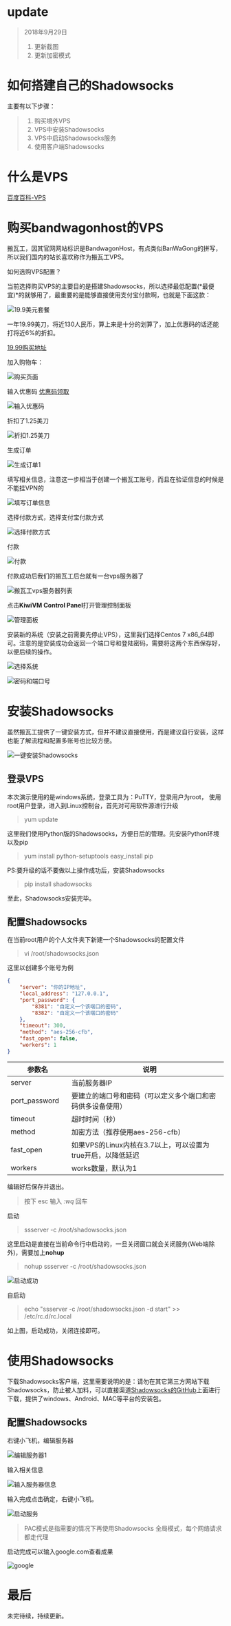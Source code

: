 
# update
> 2018年9月29日
> 1. 更新截图
> 2. 更新加密模式


# 如何搭建自己的Shadowsocks


主要有以下步骤：
> 1. 购买境外VPS
> 2. VPS中安装Shadowsocks
> 3. VPS中启动Shadowsocks服务
> 4. 使用客户端Shadowsocks


# 什么是VPS
[百度百科-VPS](https://baike.baidu.com/item/VPS)
# 购买bandwagonhost的VPS
搬瓦工，因其官网网站标识是BandwagonHost，有点类似BanWaGong的拼写，所以我们国内的站长喜欢称作为搬瓦工VPS。

如何选购VPS配置？

当前选择购买VPS的主要目的是搭建Shadowsocks，所以选择最低配置(*最便宜)*的就够用了，最重要的是能够直接使用支付宝付款啊，也就是下面这款：

![19.9美元套餐](http://obh9jd33g.bkt.clouddn.com/writestory/1537965460533.png)

一年19.99美刀，将近130人民币，算上来是十分的划算了，加上优惠码的话还能打将近6%的折扣。

[19.99购买地址](https://bwh1.net/index.php?aff=37047)

加入购物车：

![购买页面](http://obh9jd33g.bkt.clouddn.com/writestory/1534082147767.jpg)

输入优惠码
[优惠码领取](https://www.bandwagonhost.net/coupon)

![输入优惠码](http://obh9jd33g.bkt.clouddn.com/writestory/1534082287860.jpg)


折扣了1.25美刀

![折扣1.25美刀](http://obh9jd33g.bkt.clouddn.com/writestory/1534082362160.jpg)

生成订单

![生成订单1](http://obh9jd33g.bkt.clouddn.com/writestory/1534082428750.jpg)

填写相关信息，注意这一步相当于创建一个搬瓦工账号，而且在验证信息的时候是不能挂VPN的

![填写订单信息](http://obh9jd33g.bkt.clouddn.com/writestory/1534082508032.jpg)

选择付款方式，选择支付宝付款方式

![选择付款方式](http://obh9jd33g.bkt.clouddn.com/writestory/1534082632301.jpg)

付款

![付款](http://obh9jd33g.bkt.clouddn.com/writestory/1534082655614.jpg)

付款成功后我们的搬瓦工后台就有一台vps服务器了

![搬瓦工vps服务器列表](http://obh9jd33g.bkt.clouddn.com/writestory/1534082768345.jpg)

点击**KiwiVM Control Panel**打开管理控制面板

![管理面板](http://obh9jd33g.bkt.clouddn.com/writestory/1534082931146.jpg)

安装新的系统（安装之前需要先停止VPS），这里我们选择Centos 7 x86_64即可。注意的是安装成功会返回一个端口号和登陆密码，需要将这两个东西保存好，以便后续的操作。

![选择系统](http://obh9jd33g.bkt.clouddn.com/writestory/1534083004026.jpg)

![密码和端口号](http://obh9jd33g.bkt.clouddn.com/writestory/1538216321625.png)

# 安装Shadowsocks
虽然搬瓦工提供了一键安装方式，但并不建议直接使用，而是建议自行安装，这样也能了解流程和配置多账号也比较方便。

![一键安装Shadowsocks](http://obh9jd33g.bkt.clouddn.com/writestory/1534083280313.jpg)

## 登录VPS
本次演示使用的是windows系统，登录工具为：PuTTY，登录用户为root，
使用root用户登录，进入到Linux控制台，首先对可用软件源进行升级
> yum update

这里我们使用Python版的Shadowsocks，方便日后的管理。先安装Python环境以及pip
> yum install python-setuptools
>  easy_install pip

PS:要升级的话不要做以上操作成功后，安装Shadowsocks
> pip install shadowsocks

至此，Shadowsocks安装完毕。

## 配置Shadowsocks

在当前root用户的个人文件夹下新建一个Shadowsocks的配置文件
> vi /root/shadowsocks.json

这里以创建多个账号为例
```json
{
	"server": "你的IP地址",
	"local_address": "127.0.0.1",
	"port_password": {
		"8381": "自定义一个该端口的密码",
		"8382": "自定义一个该端口的密码"
	},
	"timeout": 300,
	"method": "aes-256-cfb",
	"fast_open": false,
	"workers": 1
}
```
|参数名|    说明|
|---------|-----------|
|server   |当前服务器IP|
|port_password   |要建立的端口号和密码（可以定义多个端口和密码供多设备使用）|
|timeout   |超时时间（秒）|
|method  |加密方法（推荐使用aes-256-cfb）|
fast_open  |如果VPS的Linux内核在3.7以上，可以设置为true开启，以降低延迟|
|workers    |works数量，默认为1|

编辑好后保存并退出。
> 按下 esc
> 输入  *:wq*
> 回车

启动
> ssserver -c /root/shadowsocks.json

这里启动是直接在当前命令行中启动的，一旦关闭窗口就会关闭服务(Web端除外)，需要加上**nohup**

> nohup ssserver -c /root/shadowsocks.json

![启动成功](http://obh9jd33g.bkt.clouddn.com/writestory/1538217009159.png)

 自启动
>echo "ssserver -c /root/shadowsocks.json -d start" >> /etc/rc.d/rc.local



如上图，启动成功，关闭连接即可。

# 使用Shadowsocks
下载Shadowsocks客户端，这里需要说明的是：请勿在其它第三方网站下载Shadowsocks，防止被人加料，可以直接渠道[Shadowsocks的GitHub](https://github.com/shadowsocks)上面进行下载，提供了windows、Android、MAC等平台的安装包。

## 配置Shadowsocks
右键小飞机，编辑服务器

![编辑服务器1](http://obh9jd33g.bkt.clouddn.com/writestory/1537964867254.png)

输入相关信息

![输入服务器信息](http://obh9jd33g.bkt.clouddn.com/writestory/1538218802382.png)

输入完成点击确定，右键小飞机。

![启动服务](http://obh9jd33g.bkt.clouddn.com/writestory/1537965093460.png)

> PAC模式是指需要的情况下再使用Shadowsocks
> 全局模式，每个网络请求都走代理

启动完成可以输入google.com查看成果

![google](http://obh9jd33g.bkt.clouddn.com/writestory/1537965177364.png)


# 最后
未完待续，持续更新。
